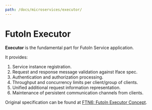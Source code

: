 ```yaml
---
path: /docs/microservices/executor/
---
```


# FutoIn Executor

**Executor** is the fundamental part for FutoIn Service application.

It provides:

1. Service instance registration.
1. Request and response message validation against Iface spec.
1. Authentication and authorization processing.
1. Throughput and concurrency limits per client/group of clients.
1. Unified additional request information representation.
1. Maintenance of persistent communication channels from clients.

Original specification can be found at [FTN6: FutoIn Executor Concept][FTN6].


[FTN6]: https://specs.futoin.org/final/preview/ftn6_iface_executor_concept.html

